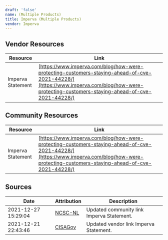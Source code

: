 ```yaml
---
draft: 'false'
name: (Multiple Products)
title: Imperva (Multiple Products)
vendor: Imperva
---
```


## Vendor Resources
| Resource | Link |
| --- | --- |
| Imperva Statement | [https://www.imperva.com/blog/how-were-protecting-customers-staying-ahead-of-cve-2021-44228/](https://www.imperva.com/blog/how-were-protecting-customers-staying-ahead-of-cve-2021-44228/) |

## Community Resources
| Resource | Link |
| --- | --- |
| Imperva Statement | [https://www.imperva.com/blog/how-were-protecting-customers-staying-ahead-of-cve-2021-44228/](https://www.imperva.com/blog/how-were-protecting-customers-staying-ahead-of-cve-2021-44228/) |


## Sources
| Date | Attribution | Description |
| --- | --- | --- |
| 2021-12-27 15:29:04 | [NCSC-NL](https://github.com/NCSC-NL/log4shell/blob/main/software/README.md) | Updated community link Imperva Statement.  |
| 2021-12-21 22:43:46 | [CISAGov](https://raw.githubusercontent.com/cisagov/log4j-affected-db/develop/README.md) | Updated vendor link Imperva Statement.  |
